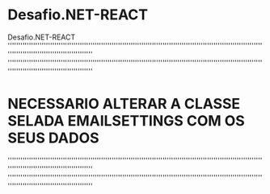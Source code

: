 # Desafio.NET-REACT
Desafio.NET-REACT
''''''''''''''''''''''''''''''''''''''''''''''''''''''''''''''''''''''''''''''''''''''''''''''''''''''''''''''''''''''''''''''''''''''''''''''''''''''''''''''''
''''''''''''''''''''''''''''''''''''''''''''''''''''''''''''''''''''''''''''''''''''''''''''''''''''''''''''''''''''''''''''''''''''''''''''''''''''''''''''''''
                    <H1> NECESSARIO ALTERAR A CLASSE SELADA EMAILSETTINGS COM OS SEUS DADOS</H1>
''''''''''''''''''''''''''''''''''''''''''''''''''''''''''''''''''''''''''''''''''''''''''''''''''''''''''''''''''''''''''''''''''''''''''''''''''''''''''''''''
''''''''''''''''''''''''''''''''''''''''''''''''''''''''''''''''''''''''''''''''''''''''''''''''''''''''''''''''''''''''''''''''''''''''''''''''''''''''''''''''
